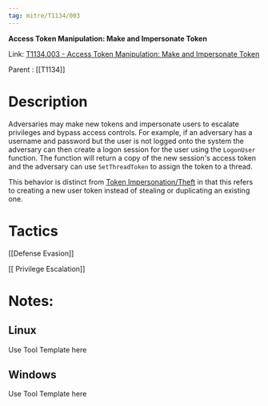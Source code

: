```yaml
---
tag: mitre/T1134/003
---
```


**Access Token Manipulation: Make and Impersonate Token**

Link: [T1134.003 - Access Token Manipulation: Make and Impersonate Token](https://attack.mitre.org/techniques/T1134/003)

Parent : [[T1134]]


# Description

Adversaries may make new tokens and impersonate users to escalate privileges and bypass access controls. For example, if an adversary has a username and password but the user is not logged onto the system the adversary can then create a logon session for the user using the `LogonUser` function. The function will return a copy of the new session's access token and the adversary can use `SetThreadToken` to assign the token to a thread.

This behavior is distinct from [Token Impersonation/Theft](https://attack.mitre.org/techniques/T1134/001) in that this refers to creating a new user token instead of stealing or duplicating an existing one.

# Tactics


[[Defense Evasion]]

[[ Privilege Escalation]]


# Notes:

## Linux

Use Tool Template here

## Windows

Use Tool Template here